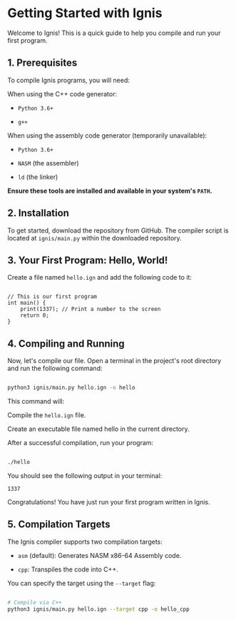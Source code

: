 # Getting Started with Ignis
Welcome to Ignis! This is a quick guide to help you compile and run your first program.

## 1. Prerequisites
To compile Ignis programs, you will need:

When using the C++ code generator:

- `Python 3.6+`

- `g++`

When using the assembly code generator (temporarily unavailable):

- `Python 3.6+`

- `NASM` (the assembler)

- `ld` (the linker)

**Ensure these tools are installed and available in your system's `PATH`.**

## 2. Installation
To get started, download the repository from GitHub. The compiler script is located at `ignis/main.py` within the downloaded repository.

## 3. Your First Program: Hello, World!
Create a file named `hello.ign` and add the following code to it:

```Ignis

// This is our first program
int main() {
    print(1337); // Print a number to the screen
    return 0;
}
```
## 4. Compiling and Running
Now, let's compile our file. Open a terminal in the project's root directory and run the following command:

```Bash

python3 ignis/main.py hello.ign -o hello
```
This command will:

Compile the `hello.ign` file.

Create an executable file named hello in the current directory.

After a successful compilation, run your program:

```Bash

./hello
```
You should see the following output in your terminal:

```
1337
```
Congratulations! You have just run your first program written in Ignis.

## 5. Compilation Targets
The Ignis compiler supports two compilation targets:

- `asm` (default): Generates NASM x86-64 Assembly code.

- `cpp`: Transpiles the code into C++.

You can specify the target using the `--target` flag:

```Bash

# Compile via C++
python3 ignis/main.py hello.ign --target cpp -o hello_cpp
```